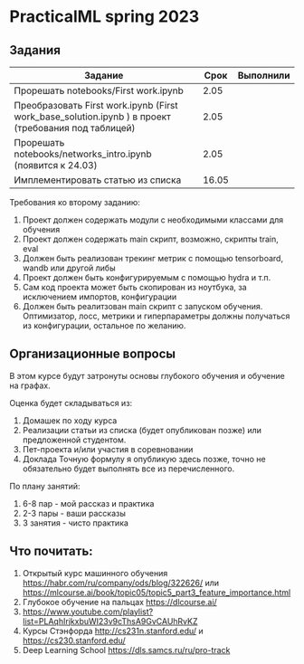 # PracticalML spring 2023
## Задания
 Задание                                                                                             | Срок  | Выполнили | 
|-----------------------------------------------------------------------------------------------------|-------|-----------|
| Прорешать notebooks/First work.ipynb                                                                | 2.05 |           |
| Преобразовать First work.ipynb (First work_base_solution.ipynb ) в проект (требования под таблицей) | 2.05  | |
| Прорешать notebooks/networks_intro.ipynb (появится к 24.03)                                         | 2.05  | | 
| Имплементировать статью из списка                                                                   | 16.05  | | 

Требования ко второму заданию:
1. Проект должен содержать модули с необходимыми классами для обучения 
1. Проект должен содержать main скрипт, возможно, скрипты train, eval 
2. Должен быть реализован трекинг метрик с помощью tensorboard, wandb или другой либы 
3. Проект должен быть конфигурируемым с помощью hydra и т.п.
4. Сам код проекта может быть скопирован из ноутбука, за исключением импортов, конфигурации
5. Должен быть реалитзован main скрипт c запуском обучения. Оптимизатор, лосс, метрики и гиперпараметры 
   должны получаться из конфигурации, остальное по желанию.


## Организационные вопросы

В этом курсе будут затронуты основы глубокого обучения и обучение на графах. 

Оценка будет складываться из:
1. Домашек по ходу курса
2. Реализации статьи из списка (будет опубликован позже) или предложенной студентом.
3. Пет-проекта и/или участия в соревновании
4. Доклада
Точную формулу я опубликую здесь позже, точно не обязательно будет выполнять все из перечисленного. 

По плану занятий:
1. 6-8 пар - мой рассказ и практика
2. 2-3 пары - ваши рассказы
3. 3 занятия - чисто практика

## Что почитать:
1. Открытый курс машинного обучения https://habr.com/ru/company/ods/blog/322626/ или https://mlcourse.ai/book/topic05/topic5_part3_feature_importance.html 
2. Глубокое обучение на пальцах https://dlcourse.ai/
3. https://www.youtube.com/playlist?list=PLAqhIrjkxbuWI23v9cThsA9GvCAUhRvKZ
4. Курсы Стэнфорда http://cs231n.stanford.edu/ и https://cs230.stanford.edu/
5. Deep Learning School https://dls.samcs.ru/ru/pro-track
